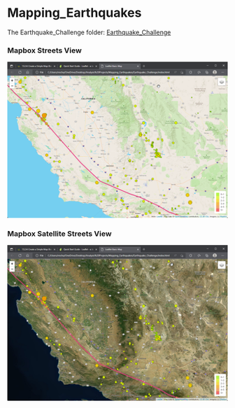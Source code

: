 # Mapping_Earthquakes

The Earthquake_Challenge folder: [Earthquake_Challenge](https://github.com/michaelfoz/Mapping_Earthquakes/tree/main/Earthquake_Challenge)

### Mapbox Streets View
![Mapbox Streets View](https://github.com/michaelfoz/Mapping_Earthquakes/blob/main/Earthquake_Challenge/images/california-mapbox-streets-v11.png)

### Mapbox Satellite Streets View
![Mapbox Satellite Streets View](https://github.com/michaelfoz/Mapping_Earthquakes/blob/main/Earthquake_Challenge/images/california-mapbox-satellite-streets-v111.jpg)
